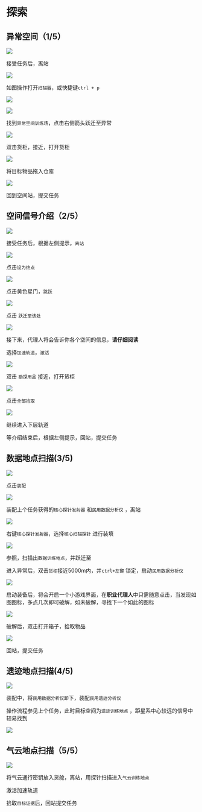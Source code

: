 # 探索

## 异常空间（1/5）

![](../.gitbook/assets/snipaste_2020-08-22_11-36-45.png)

接受任务后，离站

![](../.gitbook/assets/snipaste_2020-08-22_12-00-49.png)

如图操作打开`扫描器`，或快捷键`ctrl + p` 

![](../.gitbook/assets/snipaste_2020-08-22_11-40-00.png)

![](../.gitbook/assets/snipaste_2020-08-22_11-40-16.png)

找到`异常空间训练场`，点击右侧箭头跃迁至异常

![](../.gitbook/assets/snipaste_2020-08-22_11-40-44.png)

双击货柜，接近，打开货柜

![](../.gitbook/assets/snipaste_2020-08-22_11-46-15.png)

将目标物品拖入仓库

![](../.gitbook/assets/snipaste_2020-08-22_11-46-38.png)

回到空间站，提交任务

## 空间信号介绍（2/5）

![](../.gitbook/assets/snipaste_2020-08-22_11-48-15.png)

接受任务后，根据左侧提示，`离站`

![](../.gitbook/assets/snipaste_2020-08-22_11-48-31.png)

点击`设为终点` 

![](../.gitbook/assets/snipaste_2020-08-22_11-49-00.png)

点击黄色星门，`跳跃` 

![](../.gitbook/assets/snipaste_2020-08-22_11-49-19.png)

点击 `跃迁至该处` 

![](../.gitbook/assets/snipaste_2020-08-22_11-51-22.png)

接下来，代理人将会告诉你各个空间的信息，**请仔细阅读**

选择`加速轨道`，`激活`

![](../.gitbook/assets/snipaste_2020-08-22_11-52-28.png)

双击 `勘探用品` 接近，打开货柜 

![](../.gitbook/assets/snipaste_2020-08-22_11-53-45.png)

点击`全部拾取` 

![](../.gitbook/assets/snipaste_2020-08-22_11-54-25.png)

继续进入下层轨道

等介绍结束后，根据左侧提示，回站，提交任务

## 数据地点扫描\(3/5\)

![](../.gitbook/assets/snipaste_2020-08-22_11-59-42.png)

点击`装配`

![](../.gitbook/assets/snipaste_2020-08-22_12-16-45.png)

装配上个任务获得的`核心探针发射器` 和`民用数据分析仪` ，离站

![](../.gitbook/assets/snipaste_2020-08-22_12-23-22.png)

右键`核心探针发射器`，选择`核心扫描探针` 进行装填

![](../.gitbook/assets/snipaste_2020-08-22_12-18-40.png)

参照，扫描出`数据训练地点`，并跃迁至

进入异常后，双击`货柜`接近5000m内，并`ctrl+左键` 锁定，启动`民用数据分析仪`

![](../.gitbook/assets/snipaste_2020-08-22_12-33-35.png)

启动装备后，将会开启一个小游戏界面，在**职业代理人**中只需随意点击，当发现如图图标，多点几次即可破解，如未破解，寻找下一个如此的图标

![](../.gitbook/assets/snipaste_2020-08-22_12-34-08.png)

破解后，双击打开箱子，拾取物品

![](../.gitbook/assets/snipaste_2020-08-22_12-34-34.png)

回站，提交任务

## 遗迹地点扫描\(4/5\)

![](../.gitbook/assets/snipaste_2020-08-22_12-43-05.png)

装配中，将`民用数据分析仪卸`下，装配`民用遗迹分析仪`

操作流程参见上个任务，此时目标空间为`遗迹训练地点` ，距星系中心较远的信号中较易找到

![](../.gitbook/assets/snipaste_2020-08-22_12-51-54.png)

## 气云地点扫描（5/5）

![](../.gitbook/assets/snipaste_2020-08-22_12-54-04.png)

将气云通行密钥放入货舱，离站，用探针扫描进入`气云训练地点`

激活加速轨道

拾取`目标证据`后，回站提交任务

